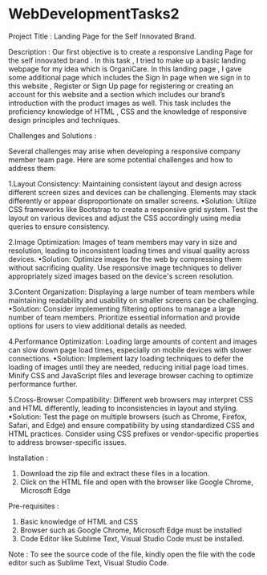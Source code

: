 # WebDevelopmentTasks2

Project Title :  Landing Page for the Self Innovated Brand.


Description :
	Our first objective is to create a responsive Landing Page for the self innovated brand . In this task , I tried to make up a basic landing webpage for my idea which is OrganiCare. In this landing page , I gave some additional page which includes the Sign In page when we sign in to this website , Register or  Sign Up page for registering or creating an account for this website and a section which includes our brand’s introduction with the product images as well. This task includes the proficiency knowledge of HTML , CSS and the knowledge of responsive design principles and techniques. 

Challenges  and  Solutions :

Several challenges may arise when developing a responsive company member team page. Here are some potential challenges and how to address them:

1.Layout Consistency: Maintaining consistent layout and design across different screen sizes and devices can be challenging. Elements may stack differently or appear disproportionate on smaller screens.
	•Solution: Utilize CSS frameworks like Bootstrap to create a responsive grid system. Test the layout on various devices and adjust the CSS accordingly using media queries to ensure consistency.

2.Image Optimization: Images of team members may vary in size and resolution, leading to inconsistent loading times and visual quality across devices.
	•Solution: Optimize images for the web by compressing them without sacrificing quality. Use responsive image techniques to deliver appropriately sized images based on the device's screen resolution.

3.Content Organization: Displaying a large number of team members while maintaining readability and usability on smaller screens can be challenging.
	•Solution: Consider implementing filtering options to manage a large number of team members. Prioritize essential information and provide options for users to view additional details as needed.

4.Performance Optimization: Loading large amounts of content and images can slow down page load times, especially on mobile devices with slower connections.
	•Solution: Implement lazy loading techniques to defer the loading of images until they are needed, reducing initial page load times. Minify CSS and JavaScript files and leverage browser caching to optimize performance further.

5.Cross-Browser Compatibility: Different web browsers may interpret CSS and HTML differently, leading to inconsistencies in layout and styling.
	•Solution: Test the page on multiple browsers (such as Chrome, Firefox, Safari, and Edge) and ensure compatibility by using standardized CSS and HTML practices. Consider using CSS prefixes or vendor-specific properties to address browser-specific issues.


Installation :

1. Download the zip file and extract these files in a location.
2. Click on the HTML file and open with the browser like Google Chrome, Microsoft Edge

Pre-requisites : 

1. Basic knowledge of HTML and CSS
2. Browser such as Google Chrome, Microsoft Edge must be installed
3. Code Editor like Sublime Text, Visual Studio Code must be installed.

Note : To see the source code of the file, kindly open the file with the code editor such as Sublime Text, Visual Studio Code.
